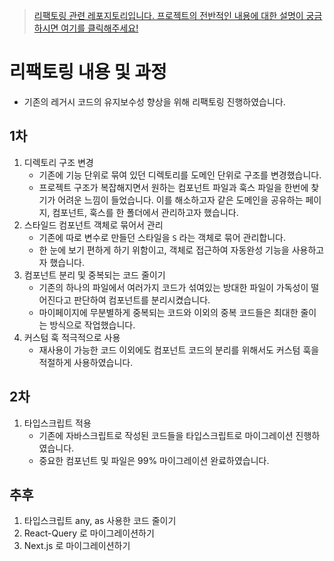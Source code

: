 > [리팩토링 관련 레포지토리입니다. 프로젝트의 전반적인 내용에 대한 설명이 궁금하시면 여기를 클릭해주세요!](https://github.com/devyouth94/gomgom)

# 리팩토링 내용 및 과정

- 기존의 레거시 코드의 유지보수성 향상을 위해 리팩토링 진행하였습니다.

## 1차

1. 디렉토리 구조 변경
   - 기존에 기능 단위로 묶여 있던 디렉토리를 도메인 단위로 구조를 변경했습니다.
   - 프로젝트 구조가 복잡해지면서 원하는 컴포넌트 파일과 훅스 파일을 한번에 찾기가 어려운 느낌이 들었습니다. 이를 해소하고자 같은 도메인을 공유하는 페이지, 컴포넌트, 훅스를 한 폴더에서 관리하고자 했습니다.
2. 스타일드 컴포넌트 객체로 묶어서 관리
   - 기존에 따로 변수로 만들던 스타일을 `S` 라는 객체로 묶어 관리합니다.
   - 한 눈에 보기 편하게 하기 위함이고, 객체로 접근하여 자동완성 기능을 사용하고자 했습니다.
3. 컴포넌트 분리 및 중복되는 코드 줄이기
   - 기존의 하나의 파일에서 여러가지 코드가 섞여있는 방대한 파일이 가독성이 떨어진다고 판단하여 컴포넌트를 분리시켰습니다.
   - 마이페이지에 무분별하게 중복되는 코드와 이외의 중복 코드들은 최대한 줄이는 방식으로 작업했습니다.
4. 커스텀 훅 적극적으로 사용
   - 재사용이 가능한 코드 이외에도 컴포넌트 코드의 분리를 위해서도 커스텀 훅을 적절하게 사용하였습니다.

## 2차

1. 타입스크립트 적용
   - 기존에 자바스크립트로 작성된 코드들을 타입스크립트로 마이그레이션 진행하였습니다.
   - 중요한 컴포넌트 및 파일은 99% 마이그레이션 완료하였습니다.

## 추후

1. 타입스크립트 any, as 사용한 코드 줄이기
2. React-Query 로 마이그레이션하기
3. Next.js 로 마이그레이션하기
